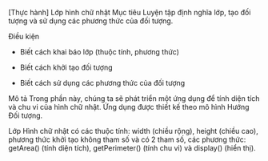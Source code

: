 [Thực hành] Lớp hình chữ nhật
Mục tiêu
Luyện tập định nghĩa lớp, tạo đối tượng và sử dụng các phương thức của đối tượng.

Điều kiện
- Biết cách khai báo lớp (thuộc tính, phương thức)

- Biết cách khởi tạo đối tượng

- Biết cách sử dụng các phương thức của đối tượng

Mô tả
Trong phần này, chúng ta sẽ phát triển một ứng dụng để tính diện tích và chu vi của hình chữ nhật. Ứng dụng được thiết kế theo mô hình Hướng Đối tượng.

Lớp Hình chữ nhật có các thuộc tính: width (chiều rộng), height (chiều cao), phương thức khởi tạo không tham số và có 2 tham số, các phương thức: getArea() (tính diện tích), getPerimeter() (tính chu vi) và display() (hiển thị).